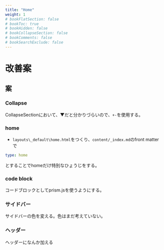 ```yaml
---
title: "Home"
weight: 1
# bookFlatSection: false
# bookToc: true
# bookHidden: false
# bookCollapseSection: false
# bookComments: false
# bookSearchExclude: false
---
```

# 改善案


## 案

### Collapse
CollapseSectionにおいて、▼だと分かりづらいので、`+-`を使用する。

### home
- `layouts\_default\home.html`をつくり、`content/_index.md`のfront matterで
```yml
type: home
```
とすることでhomeだけ特別なひょうじをする。

### code block

コードブロックとしてprism.jsを使うようにする。

### サイドバー

サイドバーの色を変える。色はまだ考えていない。

### ヘッダー

ヘッダーになんか加える
